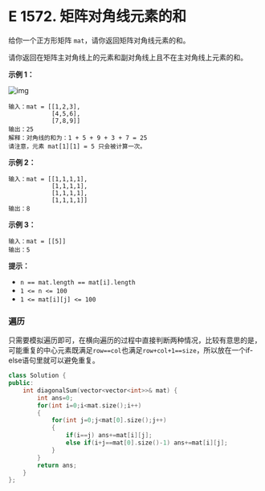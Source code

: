 # E 1572. 矩阵对角线元素的和

给你一个正方形矩阵 `mat`，请你返回矩阵对角线元素的和。

请你返回在矩阵主对角线上的元素和副对角线上且不在主对角线上元素的和。

 

**示例 1：**

![img](https://assets.leetcode.com/uploads/2020/08/14/sample_1911.png)

```
输入：mat = [[1,2,3],
            [4,5,6],
            [7,8,9]]
输出：25
解释：对角线的和为：1 + 5 + 9 + 3 + 7 = 25
请注意，元素 mat[1][1] = 5 只会被计算一次。
```

**示例 2：**

```
输入：mat = [[1,1,1,1],
            [1,1,1,1],
            [1,1,1,1],
            [1,1,1,1]]
输出：8
```

**示例 3：**

```
输入：mat = [[5]]
输出：5
```

 

**提示：**

- `n == mat.length == mat[i].length`
- `1 <= n <= 100`
- `1 <= mat[i][j] <= 100`



### 遍历

只需要模拟遍历即可，在横向遍历的过程中直接判断两种情况，比较有意思的是，可能重复的中心元素既满足`row==col`也满足`row+col+1==size`，所以放在一个if-else语句里就可以避免重复。

```cpp
class Solution {
public:
    int diagonalSum(vector<vector<int>>& mat) {
        int ans=0;
        for(int i=0;i<mat.size();i++)
        {
            for(int j=0;j<mat[0].size();j++)
            {
                if(i==j) ans+=mat[i][j];
                else if(i+j==mat[0].size()-1) ans+=mat[i][j]; 
            }
        }
        return ans;
    }
};
```



